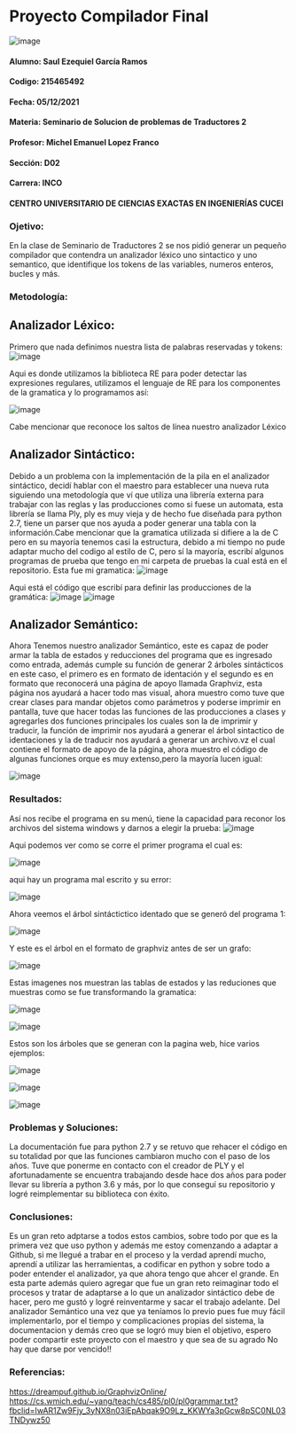 # Proyecto Compilador Final
![image](https://github.com/zaulilloxone2/Analizador_Lexico/blob/280971c8b4e514785cf26e6cecf40f1f4175a0ed/udg%20logo.jpg) 
#### Alumno: Saul Ezequiel García Ramos
#### Codigo: 215465492
#### Fecha: 05/12/2021
#### Materia: Seminario de Solucion de problemas de Traductores 2
#### Profesor: Michel Emanuel Lopez Franco
#### Sección: D02
#### Carrera: INCO
#### CENTRO UNIVERSITARIO DE CIENCIAS EXACTAS EN INGENIERÍAS CUCEI

### Ojetivo:
En la clase de Seminario de Traductores 2 se nos pidió generar un pequeño compilador que contendra un analizador léxico uno sintactico y uno semantico, que identifique los tokens de las variables, numeros enteros, bucles y más.
### Metodología:
## Analizador Léxico:
Primero que nada definimos nuestra lista de palabras reservadas y tokens:
![image](https://github.com/zaulilloxone2/ProjectoCompilador/blob/303d364dd49884860930ff95ac07d71fbb072104/Palabras%20reservadas.png)

Aqui es donde utilizamos la biblioteca RE para poder detectar las expresiones regulares, utilizamos el lenguaje de RE para los componentes de la gramatica y lo programamos así:

![image](https://github.com/zaulilloxone2/ProjectoCompilador/blob/303d364dd49884860930ff95ac07d71fbb072104/RE.png)

Cabe mencionar que reconoce los saltos de línea nuestro analizador Léxico

## Analizador Sintáctico:
Debido a un problema con la implementación de la pila en el analizador sintáctico, decidí hablar con el maestro para establecer una nueva ruta siguiendo una metodología que ví que utiliza una librería externa para trabajar con las reglas y las producciones como si fuese un automata, esta librería se llama Ply, ply es muy vieja y de hecho fue diseñada para python 2.7, tiene un parser que nos ayuda a poder generar una tabla con la información.Cabe mencionar que la gramatica utilizada si difiere a la de C pero en su mayoría tenemos casi la estructura, debido a mi tiempo no pude adaptar mucho del codigo al estilo de C, pero sí la mayoría, escribí algunos programas de prueba que tengo en mi carpeta de pruebas la cual está en el repositorio.
Esta fue mi gramatica:
![image](https://github.com/zaulilloxone2/ProjectoCompilador/blob/8f1b721e7e45292ac88eb62cefb00f17791d57d6/gramatica.png)

Aqui está el código que escribí para definir las producciones de la gramática:
![image](https://github.com/zaulilloxone2/ProjectoCompilador/blob/8e8284be77b1100f08807517d468c3cef68da0ec/Produciones%201.png)
![image](https://github.com/zaulilloxone2/ProjectoCompilador/blob/8e8284be77b1100f08807517d468c3cef68da0ec/produciones%202.png)

## Analizador Semántico:
Ahora Tenemos nuestro analizador Semántico, este es capaz de poder armar la tabla de estados y reducciones del programa que es ingresado como entrada, además cumple su función de generar 2 árboles sintácticos en este caso, el primero es en formato de identación y el segundo es en formato que reconocerá una página de apoyo llamada Graphviz, esta página nos ayudará a hacer todo mas visual, ahora muestro como tuve que crear clases para mandar objetos como parámetros y poderse imprimir en pantalla, tuve que hacer todas las funciones de las producciones a clases y agregarles dos funciones principales los cuales son la de imprimir y traducir, la función de imprimir nos ayudará a generar el árbol sintactico de identaciones y la de traducir nos ayudará a generar un archivo.vz el cual contiene el formato de apoyo de la página, ahora muestro el código de algunas funciones orque es muy extenso,pero la mayoría lucen igual:

![image](https://github.com/zaulilloxone2/ProjectoCompilador/blob/ae4393e47da9ed1306676e9fd59cc3833c23be81/funciones%20a%20clases.png)

### Resultados:
Así nos recibe el programa en su menú, tiene la capacidad para reconor los archivos del sistema windows y darnos a elegir la prueba:
  ![image](https://github.com/zaulilloxone2/ProjectoCompilador/blob/8e8284be77b1100f08807517d468c3cef68da0ec/menu.png)
  
Aqui podemos ver como se corre el primer programa el cual es:

![image](https://github.com/zaulilloxone2/ProjectoCompilador/blob/8e8284be77b1100f08807517d468c3cef68da0ec/pantalla2.png)

aqui hay un programa mal escrito y su error:

  ![image](https://github.com/zaulilloxone2/ProjectoCompilador/blob/8e8284be77b1100f08807517d468c3cef68da0ec/error.png)
 
 Ahora veemos el árbol sintáctictico identado que se generó del programa 1:
 
 ![image](https://github.com/zaulilloxone2/ProjectoCompilador/blob/ae4393e47da9ed1306676e9fd59cc3833c23be81/arbol%20sintactico%20formato%20identado.png)
 
 Y este es el árbol en el formato de graphviz antes de ser un grafo:
 
 ![image](https://github.com/zaulilloxone2/ProjectoCompilador/blob/ae4393e47da9ed1306676e9fd59cc3833c23be81/arbol%20sintatico%20formato%20graphvitz.png)
 
 Estas imagenes nos muestran las tablas de estados y las reduciones que muestras como se fue transformando la gramatica:
 
 ![image](https://github.com/zaulilloxone2/ProjectoCompilador/blob/ae4393e47da9ed1306676e9fd59cc3833c23be81/tabla%20de%20estados%20del%20analizador%20semantico%201.png)
 
 ![image](https://github.com/zaulilloxone2/ProjectoCompilador/blob/ae4393e47da9ed1306676e9fd59cc3833c23be81/tabla%20de%20estados%202.png)
 
 Estos son los árboles que se generan con la pagina web, hice varios ejemplos:
 
  ![image](https://github.com/zaulilloxone2/ProjectoCompilador/blob/ae4393e47da9ed1306676e9fd59cc3833c23be81/graphviz.png)
  
  ![image](https://github.com/zaulilloxone2/ProjectoCompilador/blob/ae4393e47da9ed1306676e9fd59cc3833c23be81/graphviz%20(2).png)
  
  ![image](https://github.com/zaulilloxone2/ProjectoCompilador/blob/ae4393e47da9ed1306676e9fd59cc3833c23be81/graphviz%20(3).png)
  

### Problemas y Soluciones:
La documentación fue para python 2.7 y se retuvo que rehacer el código en su totalidad por que las funciones cambiaron mucho con el paso de los años.
Tuve que ponerme en contacto con el creador de PLY y el afortunadamente se encuentra trabajando desde hace dos años para poder llevar su librería a python 3.6 y más, por lo que conseguí su repositorio y logré reimplementar su biblioteca con éxito.

### Conclusiones:
Es un gran reto adptarse a todos estos cambios, sobre todo por que es la primera vez que uso python y además me estoy comenzando a adaptar a Github, si me llegué a trabar en el proceso y la verdad aprendí mucho, aprendí a utilizar las herramientas, a codificar en python y sobre todo a poder entender el analizador, ya que ahora tengo que ahcer el grande. En esta parte además quiero agregar que fue un gran reto reimaginar todo el procesos y tratar de adaptarse a lo que un analizador sintáctico debe de hacer, pero me gustó y logré reinventarme y sacar el trabajo adelante. Del analizador Semántico una vez que ya teníamos lo previo pues fue muy fácil implementarlo, por el tiempo y complicaciones propias del sistema, la documentacion y demás creo que se logró muy bien el objetivo, espero poder compartir este proyecto con el maestro y que sea de su agrado
No hay que darse por vencido!!

### Referencias:
https://dreampuf.github.io/GraphvizOnline/
https://cs.wmich.edu/~yang/teach/cs485/pl0/pl0grammar.txt?fbclid=IwAR1Zw9Fjy_3yNX8n03iEpAbqak9O9Lz_KKWYa3pGcw8pSC0NL03TNDywz50


